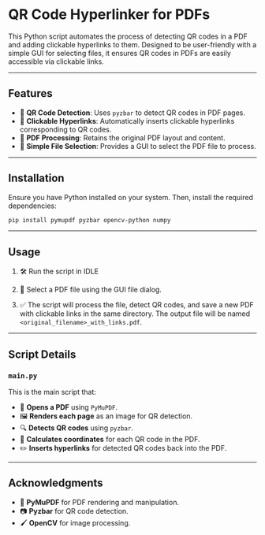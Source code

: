 # QR Code Hyperlinker for PDFs

This Python script automates the process of detecting QR codes in a PDF and adding clickable hyperlinks to them. Designed to be user-friendly with a simple GUI for selecting files, it ensures QR codes in PDFs are easily accessible via clickable links.

---

## Features

- 🚀 **QR Code Detection**: Uses `pyzbar` to detect QR codes in PDF pages.
- 🔗 **Clickable Hyperlinks**: Automatically inserts clickable hyperlinks corresponding to QR codes.
- 📝 **PDF Processing**: Retains the original PDF layout and content.
- 📂 **Simple File Selection**: Provides a GUI to select the PDF file to process.

---

## Installation

Ensure you have Python installed on your system. Then, install the required dependencies:

```bash
pip install pymupdf pyzbar opencv-python numpy
```

---

## Usage

1. 🛠️ Run the script in IDLE

2. 📑 Select a PDF file using the GUI file dialog.

3. ✅ The script will process the file, detect QR codes, and save a new PDF with clickable links in the same directory. The output file will be named `<original_filename>_with_links.pdf`.

---

## Script Details

### `main.py`
This is the main script that:

- 📖 **Opens a PDF** using `PyMuPDF`.
- 🖼️ **Renders each page** as an image for QR detection.
- 🔍 **Detects QR codes** using `pyzbar`.
- 📐 **Calculates coordinates** for each QR code in the PDF.
- ✏️ **Inserts hyperlinks** for detected QR codes back into the PDF.
  
---

## Acknowledgments

- 📘 **PyMuPDF** for PDF rendering and manipulation.
- 📷 **Pyzbar** for QR code detection.
- 🖌️ **OpenCV** for image processing.

